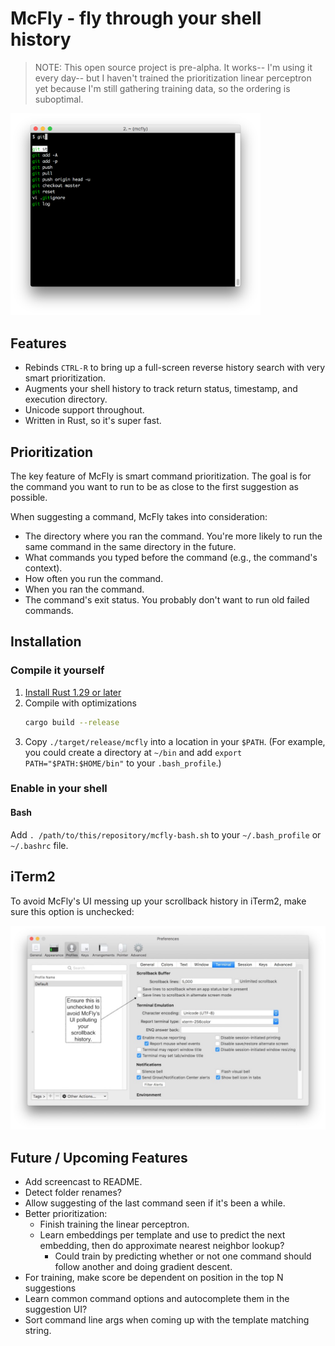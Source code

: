 # McFly - fly through your shell history

> NOTE: This open source project is pre-alpha. It works-- I'm using it every day-- but I haven't trained the prioritization linear perceptron yet because I'm still gathering training data, so the ordering is suboptimal.

<img src="/docs/screenshot.png" alt="screenshot" width="400">

## Features

* Rebinds `CTRL-R` to bring up a full-screen reverse history search with very smart prioritization.
* Augments your shell history to track return status, timestamp, and execution directory.
* Unicode support throughout.
* Written in Rust, so it's super fast.

## Prioritization

The key feature of McFly is smart command prioritization. The goal is for the command you want
to run to be as close to the first suggestion as possible.

When suggesting a command, McFly takes into consideration:

* The directory where you ran the command. You're more likely to run the same command in the same directory in the future.
* What commands you typed  before the command (e.g., the command's context).
* How often you run the command.
* When you ran the command.
* The command's exit status. You probably don't want to run old failed commands.

## Installation

### Compile it yourself

1. [Install Rust 1.29 or later](https://www.rust-lang.org/en-US/install.html)
1. Compile with optimizations
    ```bash
    cargo build --release
    ```
1. Copy `./target/release/mcfly` into a location in your `$PATH`. (For example, you could create a directory at `~/bin`
and add `export PATH="$PATH:$HOME/bin"` to your `.bash_profile`.)

### Enable in your shell

#### Bash

Add `. /path/to/this/repository/mcfly-bash.sh` to your `~/.bash_profile` or `~/.bashrc` file.

## iTerm2

To avoid McFly's UI messing up your scrollback history in iTerm2, make sure this option is unchecked:

<img src="/docs/iterm2.jpeg" alt="iterm2 UI instructions">

## Future / Upcoming Features

* Add screencast to README.
* Detect folder renames?
* Allow suggesting of the last command seen if it's been a while.
* Better prioritization:
  * Finish training the linear perceptron.
  * Learn embeddings per template and use to predict the next embedding, then do approximate nearest neighbor lookup?
    * Could train by predicting whether or not one command should follow another and doing gradient descent.
* For training, make score be dependent on position in the top N suggestions
* Learn common command options and autocomplete them in the suggestion UI?
* Sort command line args when coming up with the template matching string.
